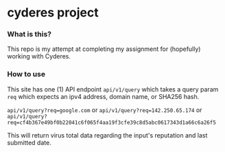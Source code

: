 # cyderes project

### What is this?
This repo is my attempt at completing my assignment for (hopefully) working with Cyderes.

### How to use
This site has one (1) API endpoint `api/v1/query` which takes a query param `req` which expects an ipv4 address, domain name, or SHA256 hash. 

`api/v1/query?req=google.com` or `api/v1/query?req=142.250.65.174` or `api/v1/query?req=cf4b367e49bf0b22041c6f065f4aa19f3cfe39c8d5abc0617343d1a66c6a26f5`

This will return virus total data regarding the input's reputation and last submitted date.